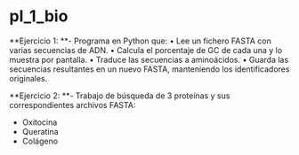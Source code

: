 # pl_1_bio

**Ejercicio 1:
**- Programa en Python que:
	•	Lee un fichero FASTA con varias secuencias de ADN.
	•	Calcula el porcentaje de GC de cada una y lo muestra por pantalla.
	•	Traduce las secuencias a aminoácidos.
	•	Guarda las secuencias resultantes en un nuevo FASTA, manteniendo los identificadores originales.

**Ejercicio 2:
**- Trabajo de búsqueda de 3 proteínas y sus correspondientes archivos FASTA:
  - Oxitocina
  - Queratina
  - Colágeno
